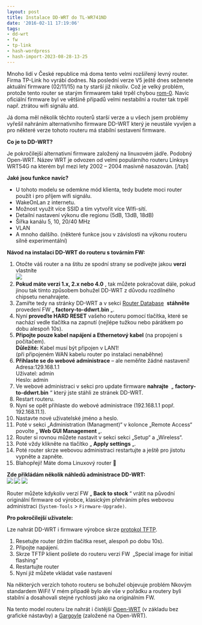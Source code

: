 ```yaml
---
layout: post
title: Instalace DD-WRT do TL-WR741ND
date: '2016-02-11 17:19:06'
tags:
- dd-wrt
- fw
- tp-link
- hash-wordpress
- hash-import-2023-08-28-13-25
---
```


Mnoho lidí v České republice má doma tento&nbsp;velmi rozšířený levný router. Firma TP-Link ho vyrábí dodnes. Na poslední verze V5 ještě dnes seženete aktuální firmware (02/11/15) na ty starší již nikoliv. Což je velký problém, protože tento router se starým firmwarem také trpěl chybou [rom-0](http://www.maxxx.cz/2014/06/13/zranitelnost-rom-0-na-vlastni-kuzi/). Navíc oficiální firmware byl ve většině případů velmi nestabilní a router tak trpěl např. ztrátou wifi signálu atd.

Já doma měl několik těchto routerů starší verze a u všech jsem problémy vyřešil nahráním alternativního firmware DD-WRT který je neustále vyvíjen a pro některé verze tohoto routeru má stabilní sestavení firmware.

**Co je to DD-WRT?**

Je pokročilejší alternativní firmware založený na linuxovém jádře. Podobný Open-WRT. Název WRT je odvozen od velmi populárního routeru Linksys WRT54G na kterém byl mezi lety 2002 – 2004 masivně nasazován. [/tab]

**Jaké jsou funkce navíc?**

- U tohoto modelu se odemkne mód klienta, tedy budete moci router použít i pro příjem wifi signálu.
- WakeOnLan z internetu.
- Možnost využít více SSID a tím vytvořit více WIfi-sítí.
- Detailní nastavení výkonu dle regionu (5dB, 13dB, 18dB)
- Šířka kanálu 5, 10, 20/40 MHz
- VLAN
- A mnoho dalšího. (některé funkce jsou v závislosti na výkonu routeru silně experimentální)

**Návod na instalaci DD-WRT do routeru s továrním FW:**

1. Otočte váš router a na štítu ze spodní strany se podívejte jakou **verzi** vlastníte  
 ![](http://192.168.20.2/wordpress/wp-content/uploads/2016/02/router-model-version.png)
2. **Pokud máte verzi 1.x, 2.x nebo 4.0** , tak můžete pokračovat dále, pokud jinou tak tímto způsobem bohužel DD-WRT z důvodu rozdílného chipsetu nenahrajete.
3. Zamiřte tedy na stránky DD-WRT a v sekci [Router Database](http://www.dd-wrt.com/site/support/router-database)&nbsp; **stáhněte** provedení FW&nbsp;„ **factory-to-ddwrt.bin** „.
4. Nyní **proveďte HARD RESET** vašeho routeru pomocí tlačítka, které se nachází vedle tlačítka na zapnutí (nejlépe tužkou nebo párátkem po dobu alespoň 10s).
5. **Připojte pouze kabel napájení a Ethernetový kabel** (na propojení s počítačem).  
**Důležité:** Kabel musí být připojen v LAN1!  
(při připojeném WAN kabelu router po instalaci nenaběhne)
6. **Přihlaste se do webové administrace** – ale neměňte žádné nastavení!  
Adresa:129.168.1.1  
Uživatel: admin  
Heslo: admin
7. Ve webové administraci v sekci pro update firmware **nahrajte** &nbsp;„ **factory-to-ddwrt.bin** “ který jste stáhli ze stránek DD-WRT.
8. Restart routeru.
9. Nyní se opět přihlaste do webové administrace (192.168.1.1 popř. 192.168.11.1).
10. Nastavte nové uživatelské jméno a heslo.
11. Poté v sekci „Administration (Managment)“ v kolonce „Remote Access“ povolte „ **Web GUI Management** „.
12. Router si rovnou můžete nastavit v sekci sekci „Setup“ a „Wireless“.
13. Poté vždy klikněte na tlačítko „ **Apply settings** „.
14. Poté router skrze webovou administraci restartujte a ještě pro jistotu vypněte a zapněte.
15. Blahopřeji! Máte doma Linuxový router 🙂

**Zde přikládám několik náhledů administrace DD-WRT:  
[![](http://192.168.20.2/wordpress/wp-content/uploads/2016/02/DD-WRT-build-21061-Bandwidth-Monitoring-150x150.png)](http://192.168.20.2/wordpress/wp-content/uploads/2016/02/DD-WRT-build-21061-Bandwidth-Monitoring.png) [![](http://192.168.20.2/wordpress/wp-content/uploads/2016/02/DD-WRT-build-21061-Info-150x150.png)](http://192.168.20.2/wordpress/wp-content/uploads/2016/02/DD-WRT-build-21061-Info.png) [![](http://192.168.20.2/wordpress/wp-content/uploads/2016/02/DD-WRT-build-21061-LAN-Status-150x150.png)](http://192.168.20.2/wordpress/wp-content/uploads/2016/02/DD-WRT-build-21061-LAN-Status.png)**

Router můžete kdykoliv verzí FW „ **Back to stock** “ vrátit na původní originální firmware od výrobce, klasickým přehráním přes webovou administraci (`System-Tools` \> `Firmware-Upgrade)`.

**Pro pokročilejší uživatele:**

Lze nahrát DD-WRT i firmware výrobce skrze [protokol&nbsp;TFTP](https://cs.wikipedia.org/wiki/Trivial_File_Transfer_Protocol).

1. Resetujte router (držím tlačítka reset, alespoň po dobu 10s).
2. Připojte napájení.
3. Skrze&nbsp;TFTP klient pošlete do routeru verzi FW &nbsp;„Special image for initial flashing“
4. Restartujte router
5. Nyní již můžete vkládat vaše nastavení

Na některých verzích tohoto routeru se bohužel objevuje problém Nkovým standardem WiFi! V mém případě bylo ale vše v pořádku a routery byli stabilní a dosahovali stejné rychlosti jako na originálním FW.

Na tento model routeru lze nahrát i čistější [Open-WRT](https://openwrt.org/)&nbsp;(v základu bez grafické nástavby) a&nbsp;[Gargoyle](https://www.gargoyle-router.com/)&nbsp;(založené na Open-WRT).

<!--kg-card-end: html-->